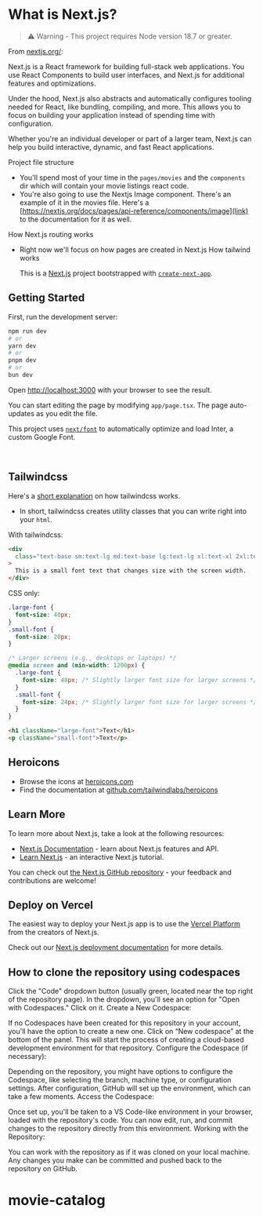 # What is Next.js?

> ⚠️ Warning - This project requires Node version 18.7 or greater.

From [nextjs.org/](https://nextjs.org/):

Next.js is a React framework for building full-stack web applications. You use React Components to build user interfaces, and Next.js for additional features and optimizations.

Under the hood, Next.js also abstracts and automatically configures tooling needed for React, like bundling, compiling, and more. This allows you to focus on building your application instead of spending time with configuration.

Whether you're an individual developer or part of a larger team, Next.js can help you build interactive, dynamic, and fast React applications.

Project file structure

- You'll spend most of your time in the `pages/movies` and the `components` dir which will contain your movie listings react code.
- You're also going to use the Nextjs Image component. There's an example of it in the movies file. Here's a [https://nextjs.org/docs/pages/api-reference/components/image](link) to the documentation for it as well.

How Next.js routing works

- Right now we'll focus on how pages are created in Next.js
  How tailwind works

  This is a [Next.js](https://nextjs.org/) project bootstrapped with [`create-next-app`](https://github.com/vercel/next.js/tree/canary/packages/create-next-app).

## Getting Started

First, run the development server:

```bash
npm run dev
# or
yarn dev
# or
pnpm dev
# or
bun dev
```

Open [http://localhost:3000](http://localhost:3000) with your browser to see the result.

You can start editing the page by modifying `app/page.tsx`. The page auto-updates as you edit the file.

This project uses [`next/font`](https://nextjs.org/docs/basic-features/font-optimization) to automatically optimize and load Inter, a custom Google Font.

&nbsp;

## Tailwindcss

Here's a [short explanation](https://tailwindcss.com/docs/utility-first) on how tailwindcss works.

- In short, tailwindcss creates utility classes that you can write right into your `html`.

With tailwindcss:

```html
<div
  class="text-base sm:text-lg md:text-base lg:text-lg xl:text-xl 2xl:text-2xl"
>
  This is a small font text that changes size with the screen width.
</div>
```

CSS only:

```css
.large-font {
  font-size: 40px;
}
.small-font {
  font-size: 20px;
}

/* Larger screens (e.g., desktops or laptops) */
@media screen and (min-width: 1200px) {
  .large-font {
    font-size: 48px; /* Slightly larger font size for larger screens */
  }
  .small-font {
    font-size: 24px; /* Slightly larger font size for larger screens */
  }
}
```

```html
<h1 className="large-font">Text</h1>
<p className="small-font">Text</p>
```

## Heroicons

- Browse the icons at [heroicons.com](https://heroicons.com/)
- Find the documentation at [github.com/tailwindlabs/heroicons](https://github.com/tailwindlabs/heroicons)

## Learn More

To learn more about Next.js, take a look at the following resources:

- [Next.js Documentation](https://nextjs.org/docs) - learn about Next.js features and API.
- [Learn Next.js](https://nextjs.org/learn) - an interactive Next.js tutorial.

You can check out [the Next.js GitHub repository](https://github.com/vercel/next.js/) - your feedback and contributions are welcome!

## Deploy on Vercel

The easiest way to deploy your Next.js app is to use the [Vercel Platform](https://vercel.com/new?utm_medium=default-template&filter=next.js&utm_source=create-next-app&utm_campaign=create-next-app-readme) from the creators of Next.js.

Check out our [Next.js deployment documentation](https://nextjs.org/docs/deployment) for more details.

## How to clone the repository using codespaces

Click the "Code" dropdown button (usually green, located near the top right of the repository page).
In the dropdown, you'll see an option for "Open with Codespaces." Click on it.
Create a New Codespace:

If no Codespaces have been created for this repository in your account, you'll have the option to create a new one.
Click on “New codespace” at the bottom of the panel.
This will start the process of creating a cloud-based development environment for that repository.
Configure the Codespace (if necessary):

Depending on the repository, you might have options to configure the Codespace, like selecting the branch, machine type, or configuration settings.
After configuration, GitHub will set up the environment, which can take a few moments.
Access the Codespace:

Once set up, you'll be taken to a VS Code-like environment in your browser, loaded with the repository's code.
You can now edit, run, and commit changes to the repository directly from this environment.
Working with the Repository:

You can work with the repository as if it was cloned on your local machine. Any changes you make can be committed and pushed back to the repository on GitHub.
# movie-catalog
